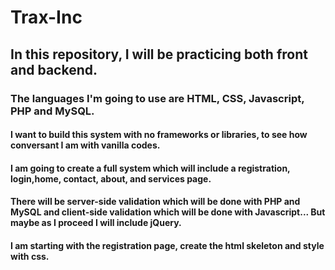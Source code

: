 # Trax-Inc

## In this repository, I will be practicing both front and backend.

### The languages I'm going to use are HTML, CSS, Javascript, PHP and MySQL.

#### I want to build this system with no frameworks or libraries, to see how conversant I am with vanilla codes.

#### I am going to create a full system which will include a registration, login,home, contact, about, and services page.

#### There will be server-side validation which will be done with PHP and MySQL and client-side validation which will be done with Javascript... But maybe as I proceed I will include jQuery.

#### I am starting with the registration page, create the html skeleton and style with css.